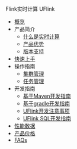 <div class="sidebar_title icon__uflink"> Flink实时计算 UFlink</div>

* [概览](/uflink/README)
* 产品简介
    * [什么是实时计算](/uflink/introduction/concepts)
    * [产品优势](/uflink/introduction/advantages)
    * [版本支持](/uflink/introduction/editions)
* [快速上手](/uflink/quick)
* 操作指南
    * [集群管理](/uflink/operate/base)
    * [任务管理](/uflink/operate/app)
* 开发指南
    * [基于Maven开发指南](/uflink/dev/maven)
    * [基于gradle开发指南](/uflink/dev/gradle)
    * [UFlink开发注意事项](/uflink/dev/note)
    * [UFlink  SQL开发指南](/uflink/dev/sql)
* [性能数据](/uflink/performance)
* [产品价格](/uflink/price)
* [FAQs](/uflink/faq)
       